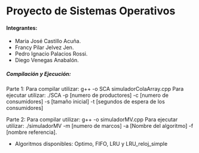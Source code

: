 # Proyecto  de Sistemas Operativos 

#### Integrantes:
- Maria José Castillo Acuña.
- Francy Pilar Jelvez Jen.
- Pedro Ignacio Palacios Rossi.
- Diego Venegas Anabalón.

##### Compilación y Ejecución:

Parte 1:
Para compilar utilizar: g++ -o SCA simuladorColaArray.cpp
Para ejecutar utilizar: ./SCA -p [numero de productores] -c [numero de consumidores] -s [tamaño inicial] -t [segundos de espera de los consumidores]

Parte 2:
Para compilar utilizar: g++ -o simuladorMV.cpp
Para ejecutar utilizar: ./simuladorMV -m [numero de marcos] -a [Nombre del algoritmo] -f [nombre referencia].
- Algoritmos disponibles: Optimo, FIFO, LRU y LRU_reloj_simple
